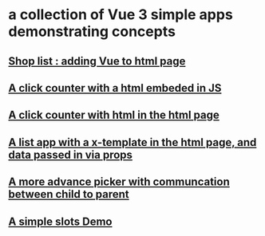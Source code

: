 # a collection of Vue 3 simple apps demonstrating concepts

## [Shop list : adding Vue to html page](./shopp-list-embeded-vue/)

## [A click counter with a html embeded in JS ](./click-counter-embeded-render)

## [A click counter with html in the html page ](./click-counter/)

## [A list app with a x-template in the html page, and data passed in via props ](./plan-picker/)

## [A more advance picker with communcation between child to parent ](./plan-picker-custom-event)

## [A simple slots Demo](./slots/)
